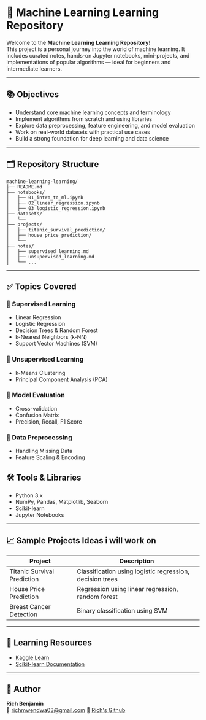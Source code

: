 # 🧠 Machine Learning Learning Repository

Welcome to the **Machine Learning Learning Repository**!  
This project is a personal journey into the world of machine learning. It includes curated notes, hands-on Jupyter notebooks, mini-projects, and implementations of popular algorithms — ideal for beginners and intermediate learners.

---

## 📚 Objectives

- Understand core machine learning concepts and terminology  
- Implement algorithms from scratch and using libraries  
- Explore data preprocessing, feature engineering, and model evaluation  
- Work on real-world datasets with practical use cases  
- Build a strong foundation for deep learning and data science  

---

## 🗂️ Repository Structure

```
machine-learning-learning/
├── README.md
├── notebooks/
│   ├── 01_intro_to_ml.ipynb
│   ├── 02_linear_regression.ipynb
│   ├── 03_logistic_regression.ipynb
├── datasets/
│   └── 
├── projects/
│   ├── titanic_survival_prediction/
│   ├── house_price_prediction/
│   └──
├── notes/
│   ├── supervised_learning.md
│   ├── unsupervised_learning.md
│   └── ...
```

---

## ✅ Topics Covered

### 🔹 Supervised Learning
- Linear Regression  
- Logistic Regression  
- Decision Trees & Random Forest  
- k-Nearest Neighbors (k-NN)  
- Support Vector Machines (SVM)

### 🔹 Unsupervised Learning
- k-Means Clustering  
- Principal Component Analysis (PCA)

### 🔹 Model Evaluation
- Cross-validation  
- Confusion Matrix  
- Precision, Recall, F1 Score  

### 🔹 Data Preprocessing
- Handling Missing Data  
- Feature Scaling & Encoding   

## 🛠️ Tools & Libraries

- Python 3.x  
- NumPy, Pandas, Matplotlib, Seaborn  
- Scikit-learn  
- Jupyter Notebooks  

---

## 📈 Sample Projects Ideas i will work on

| Project                     | Description                                           |
|----------------------------|-------------------------------------------------------|
| Titanic Survival Prediction| Classification using logistic regression, decision trees |
| House Price Prediction     | Regression using linear regression, random forest     |
| Breast Cancer Detection    | Binary classification using SVM                       |

---

## 📘 Learning Resources 
- [Kaggle Learn](https://www.kaggle.com/learn/overview)  
- [Scikit-learn Documentation](https://scikit-learn.org/stable/documentation.html)  


---

## 👤 Author

**Rich Benjamin**  
📧  richmwendwa03@gmail.com
🔗 [Rich's Github](https://github.com/RichBen03)

